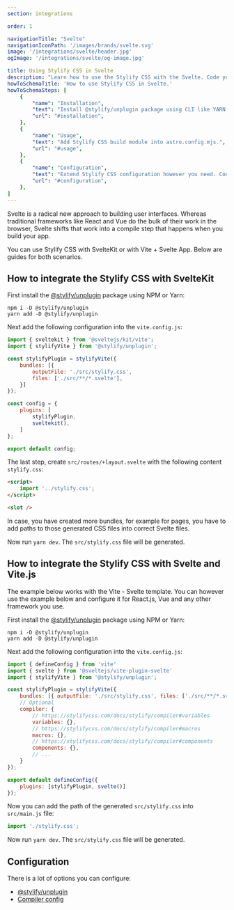 ```yaml
---
section: integrations

order: 1

navigationTitle: "Svelte"
navigationIconPath: '/images/brands/svelte.svg'
image: '/integrations/svelte/header.jpg'
ogImage: '/integrations/svelte/og-image.jpg'

title: Using Stylify CSS in Svelte
description: "Learn how to use the Stylify CSS with the Svelte. Code your Svelte website faster with Stylify CSS."
howToSchemaTitle: 'How to use Stylify CSS in Svelte.'
howToSchemaSteps: [
	{
		"name": "Installation",
		"text": "Install @stylify/unplugin package using CLI like YARN or NPM.",
		"url": "#installation",
	},
	{
		"name": "Usage",
		"text": "Add Stylify CSS build module into astro.config.mjs.",
		"url": "#usage",
	},
	{
		"name": "Configuration",
		"text": "Extend Stylify CSS configuration however you need. Configure variables, components, custom selectors and a lot more.",
		"url": "#configuration",
	},
]
---
```


Svelte is a radical new approach to building user interfaces. Whereas traditional frameworks like React and Vue do the bulk of their work in the browser, Svelte shifts that work into a compile step that happens when you build your app.

You can use Stylify CSS with SvelteKit or with Vite + Svelte App. Below are guides for both scenarios.

## How to integrate the Stylify CSS with SvelteKit


<stack-blitz-link link="stylify-sveltekit-example"></stack-blitz-link>

First install the [@stylify/unplugin](/docs/unplugin) package using NPM or Yarn:

```
npm i -D @stylify/unplugin
yarn add -D @stylify/unplugin
```

Next add the following configuration into the `vite.config.js`:

```js
import { sveltekit } from '@sveltejs/kit/vite';
import { stylifyVite } from '@stylify/unplugin';

const stylifyPlugin = stylifyVite({
	bundles: [{
		outputFile: './src/stylify.css',
		files: ['./src/**/*.svelte'],
	}]
});

const config = {
	plugins: [
		stylifyPlugin,
		sveltekit(),
	]
};

export default config;
```

The last step, create `src/routes/+layout.svelte` with the following content `stylify.css`:

```html
<script>
	import '../stylify.css';
</script>

<slot />
```

In case, you have created more bundles, for example for pages, you have to add paths to those generated CSS files into correct Svelte files.

Now run `yarn dev`. The `src/stylify.css` file will be generated.

## How to integrate the Stylify CSS with Svelte and Vite.js

<stack-blitz-link link="stylify-svelte-vite"></stack-blitz-link>

The example below works with the Vite - Svelte template. You can however use the example below and configure it for React.js, Vue and any other framework you use.

First install the [@stylify/unplugin](/docs/unplugin) package using NPM or Yarn:

```
npm i -D @stylify/unplugin
yarn add -D @stylify/unplugin
```

Next add the following configuration into the `vite.config.js`:

```js
import { defineConfig } from 'vite'
import { svelte } from '@sveltejs/vite-plugin-svelte'
import { stylifyVite } from '@stylify/unplugin';

const stylifyPlugin = stylifyVite({
	bundles: [{ outputFile: './src/stylify.css', files: ['./src/**/*.svelte'] }],
	// Optional
	compiler: {
		// https://stylifycss.com/docs/stylify/compiler#variables
		variables: {},
		// https://stylifycss.com/docs/stylify/compiler#macros
		macros: {},
		// https://stylifycss.com/docs/stylify/compiler#components
		components: {},
		// ...
	}
});

export default defineConfig({
	plugins: [stylifyPlugin, svelte()]
});
```

Now you can add the path of the generated `src/stylify.css` into `src/main.js` file:

```js
import './stylify.css';
```

Now run `yarn dev`. The `src/stylify.css` file will be generated.

## Configuration
There is a lot of options you can configure:
- [@stylify/unplugin](/docs/unplugin)
- [Compiler config](/docs/stylify/compiler)

<where-to-next />

